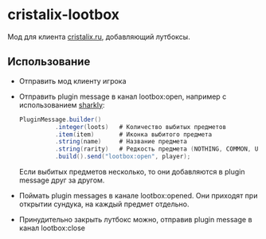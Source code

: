 # cristalix-lootbox
Мод для клиента [cristalix.ru](https://cristalix.ru), добавляющий лутбоксы.

## Использование
* Отправить мод клиенту игрока
* Отправить plugin message в канал lootbox:open, например с использованием [sharkly](https://github.com/anfanik/sharkly):
  ```java
  PluginMessage.builder()
            .integer(loots)   # Количество выбитых предметов
            .item(item)       # Иконка выбитого предмета
            .string(name)     # Название предмета
            .string(rarity)   # Редкость предмета (NOTHING, COMMON, UNCOMMON, RARE, EPIC, LEGENDARY, INCREDIBLE)
            .build().send("lootbox:open", player);
  ```
  Если выбитых предметов несколько, то они добавляются в plugin message друг за другом.

* Поймать plugin messages в канале lootbox:opened. Они приходят при открытии сундука, на каждый предмет отдельно.
* Принудительно закрыть лутбокс можно, отправив plugin message в канал lootbox:close